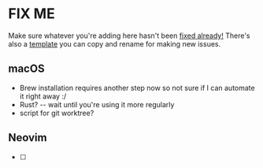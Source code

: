 # FIX ME

Make sure whatever you're adding here hasn't been [fixed already!](./fixed/index.md)
There's also a [template](./template.md) you can copy and rename for making new issues.

## macOS
   - Brew installation requires another step now so not sure if I can automate it right away :/
   - Rust?
   -- wait until you're using it more regularly
   - script for git worktree?

## Neovim
   - [ ] 
